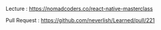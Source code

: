 Lecture : https://nomadcoders.co/react-native-masterclass

Pull Request : https://github.com/neverlish/Learned/pull/221
